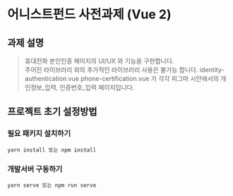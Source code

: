 # 어니스트펀드 사전과제 (Vue 2)

## 과제 설명

> 휴대전화 본인인증 페이지의 UI/UX 와 기능을 구현합니다.  
> 주어진 라이브러리 외의 추가적인 라이브러리 사용은 불가능 합니다.
> identity-authentication.vue phone-certification.vue 가 각각 피그마 시안에서의 개인정보_입력, 인증번호_입력 페이지입니다.

## 프로젝트 초기 설정방법

### 필요 패키지 설치하기

```
yarn install 또는 npm install
```

### 개발서버 구동하기

```
yarn serve 또는 npm run serve
```
